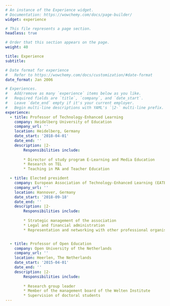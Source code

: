 ```yaml
---
# An instance of the Experience widget.
# Documentation: https://wowchemy.com/docs/page-builder/
widget: experience

# This file represents a page section.
headless: true

# Order that this section appears on the page.
weight: 40

title: Experience
subtitle:

# Date format for experience
#   Refer to https://wowchemy.com/docs/customization/#date-format
date_format: Jan 2006

# Experiences.
#   Add/remove as many `experience` items below as you like.
#   Required fields are `title`, `company`, and `date_start`.
#   Leave `date_end` empty if it's your current employer.
#   Begin multi-line descriptions with YAML's `|2-` multi-line prefix.
experience:
  - title: Professor of Technology-Enhanced Learning
    company: Heidelberg University of Education
    company_url: ''
    location: Heidelberg, Germany
    date_start: '2018-04-01'
    date_end: ''
    description: |2-
        Responsibilities include:
        
        * Director of study program E-Learning and Media Education
        * Research on TEL
        * Teaching in MA and Teacher Education

  - title: Elected president
    company: European Association of Technology-Enhanced Learning (EATEL)
    company_url: ''
    location: Hannover, Germany
    date_start: '2018-09-18'
    date_end: ''
    description: |2-
        Responsibilities include:
        
        * Strategic management of the association
        * Legal and financial administration
        * Representation and networking with other professional organisations


  - title: Professor of Open Education
    company: Open University of the Netherlands
    company_url: ''
    location: Heerlen, The Netherlands
    date_start: '2015-04-01'
    date_end: ''
    description: |2-
        Responsibilities include:
        
        * Research group leader
        * Member of the management board of the Welten Institute
        * Supervision of doctoral students
---
```

